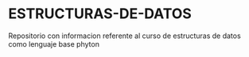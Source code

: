 # ESTRUCTURAS-DE-DATOS
Repositorio con informacion referente al curso de estructuras de datos como lenguaje base phyton
